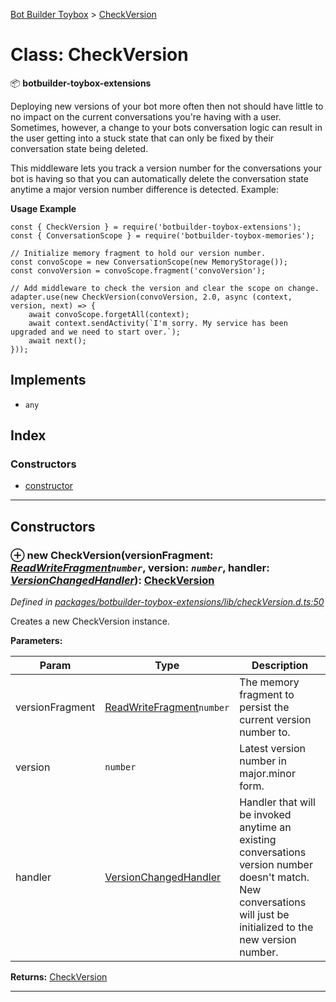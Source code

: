 [Bot Builder Toybox](../README.md) > [CheckVersion](../classes/botbuilder_toybox.checkversion.md)



# Class: CheckVersion


:package: **botbuilder-toybox-extensions**

Deploying new versions of your bot more often then not should have little to no impact on the current conversations you're having with a user. Sometimes, however, a change to your bots conversation logic can result in the user getting into a stuck state that can only be fixed by their conversation state being deleted.

This middleware lets you track a version number for the conversations your bot is having so that you can automatically delete the conversation state anytime a major version number difference is detected. Example:

**Usage Example**

    const { CheckVersion } = require('botbuilder-toybox-extensions');
    const { ConversationScope } = require('botbuilder-toybox-memories');

    // Initialize memory fragment to hold our version number.
    const convoScope = new ConversationScope(new MemoryStorage());
    const convoVersion = convoScope.fragment('convoVersion');

    // Add middleware to check the version and clear the scope on change.
    adapter.use(new CheckVersion(convoVersion, 2.0, async (context, version, next) => {
        await convoScope.forgetAll(context);
        await context.sendActivity(`I'm sorry. My service has been upgraded and we need to start over.`);
        await next();
    }));

## Implements

* `any`

## Index

### Constructors

* [constructor](botbuilder_toybox.checkversion.md#constructor)



---
## Constructors
<a id="constructor"></a>


### ⊕ **new CheckVersion**(versionFragment: *[ReadWriteFragment](../interfaces/botbuilder_toybox.readwritefragment.md)`number`*, version: *`number`*, handler: *[VersionChangedHandler](../#versionchangedhandler)*): [CheckVersion](botbuilder_toybox.checkversion.md)


*Defined in [packages/botbuilder-toybox-extensions/lib/checkVersion.d.ts:50](https://github.com/Stevenic/botbuilder-toybox/blob/cbc02d3/packages/botbuilder-toybox-extensions/lib/checkVersion.d.ts#L50)*



Creates a new CheckVersion instance.


**Parameters:**

| Param | Type | Description |
| ------ | ------ | ------ |
| versionFragment | [ReadWriteFragment](../interfaces/botbuilder_toybox.readwritefragment.md)`number`   |  The memory fragment to persist the current version number to. |
| version | `number`   |  Latest version number in major.minor form. |
| handler | [VersionChangedHandler](../#versionchangedhandler)   |  Handler that will be invoked anytime an existing conversations version number doesn't match. New conversations will just be initialized to the new version number. |





**Returns:** [CheckVersion](botbuilder_toybox.checkversion.md)

---



